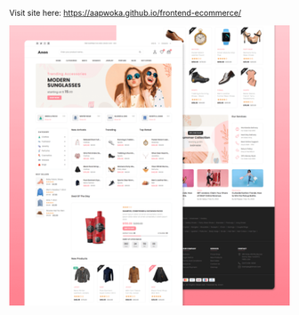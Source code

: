  Visit site here:
 https://aapwoka.github.io/frontend-ecommerce/

 ![Website preview](website-demo-image/desktop.png)
 
